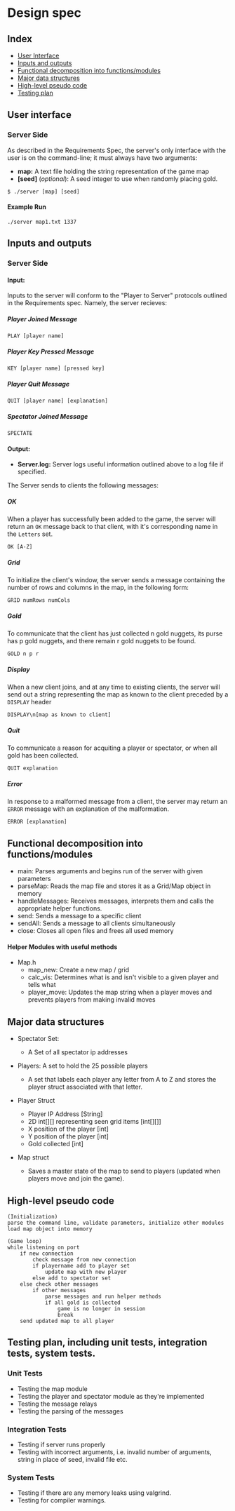 # Design spec

## Index
* [User Interface](#User-interface)
* [Inputs and outputs](#Inputs-an-outputs)
* [Functional decomposition into functions/modules](#Functional-decomposition-int-functions/modules)
* [Major data structures](#Major-data-structures)
* [High-level pseudo code](#High-level-pseudo-code)
* [Testing plan](#Testing-plan,-includin-unit-tests,-integration-tests,-system-tests)

## User interface

### Server Side
As described in the Requirements Spec, the server's only interface with the user is on the command-line; it must always have two arguments:
* **map:** A text file holding the string representation of the game map
* **[seed]** (_optional_): A seed integer to use when randomly placing gold.
```bash=
$ ./server [map] [seed]
```
#### Example Run
```bash=
./server map1.txt 1337
```

## Inputs and outputs

### Server Side 

#### Input: 
Inputs to the server will conform to the "Player to Server" protocols outlined in the Requirements spec.
Namely, the server recieves:

##### Player Joined Message
```bash=
PLAY [player name]
```

##### Player Key Pressed Message
```bash=
KEY [player name] [pressed key]
```

##### Player Quit Message
```bash=
QUIT [player name] [explanation]
```

##### Spectator Joined Message
```bash=
SPECTATE 
```

#### Output:
* **Server.log:** Server logs useful information outlined above to a log file if specified.


The Server sends to clients the following messages:
##### OK
When a player has successfully been added to the game, the server will return an `OK` message back to that client, with it's corresponding name in the `Letters` set.
```bash=
OK [A-Z]
```

##### Grid
To initialize the client's window, the server sends a message containing the number of rows and columns in the map, in the following form:
```bash=
GRID numRows numCols
```
##### Gold
To communicate that the client has just collected n gold nuggets, its purse  has p gold nuggets, and there remain r gold nuggets to be found.
```bash=
GOLD n p r
```

##### Display
When a new client joins, and at any time to existing clients, the server will send out a string representing the map as known to the client preceded by a `DISPLAY` header
```bash=
DISPLAY\n[map as known to client]
```

##### Quit
To communicate a reason for acquiting a player or spectator, or when all gold has been collected.
```bash=
QUIT explanation
```

##### Error
In response to a malformed message from a client, the server may return an `ERROR` message with an explanation of the malformation.
```bash=
ERROR [explanation]
```

## Functional decomposition into functions/modules
* main: Parses arguments and begins run of the server with given parameters
* parseMap: Reads the map file and stores it as a Grid/Map object in memory
* handleMessages: Receives messages, interprets them and calls the appropriate helper functions.
* send: Sends a message to a specific client
* sendAll: Sends a message to all clients simultaneously
* close: Closes all open files and frees all used memory

#### Helper Modules with useful methods
* Map.h
    * map_new: Create a new map / grid
    * calc_vis: Determines what is and isn't visible to a given player and tells what 
    * player_move: Updates the map string when a player moves and prevents players from making invalid moves


## Major data structures
* Spectator Set:
    * A Set of all spectator ip addresses

* Players: A set to hold the 25 possible players
    * A set that labels each player any letter from A to Z and stores the player struct associated with that letter.

* Player Struct
    * Player IP Address [String]
    * 2D int[][] representing seen grid items [int[][]]
    * X position of the player [int]
    * Y position of the player [int]
    * Gold collected [int]

* Map struct
    * Saves a master state of the map to send to players (updated when players move and join the game).


## High-level pseudo code

```text
(Initialization)
parse the command line, validate parameters, initialize other modules
load map object into memory

(Game loop)
while listening on port
    if new connection
        check message from new connection
        if playername add to player set
            update map with new player
        else add to spectator set
    else check other messages
        if other messages
            parse messages and run helper methods
            if all gold is collected
                game is no longer in session
                break
    send updated map to all player
```

## Testing plan, including unit tests, integration tests, system tests.

### Unit Tests 
* Testing the map module
* Testing the player and spectator module as they're implemented
* Testing the message relays
* Testing the parsing of the messages


### Integration Tests
* Testing if server runs properly
* Testing with incorrect arguments, i.e. invalid number of arguments, string in place of seed, invalid file etc.

### System Tests
* Testing if there are any memory leaks using valgrind.
* Testing for compiler warnings.
